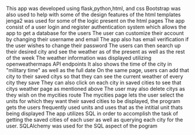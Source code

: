 This app was developed using flask,python,html, and css
Bootstrap was also used to help with some of the design features of the html templates
jenga2 was used for some of the logic present on the html pages
The app consist of a user login and register authentication system which allows the app to get a database for the users
The user can customize their account by changing their username and email
The app also has email verification if the user wishes to change their password
The users can then search up their desired city and see the weather as of the present as well as the rest of the week
The weather information was displayed utilizing openweathermaps API endpoints
It also shows the time of the city in "military time" as well as the full date
On the same page, users can add that city to their saved citys so that they can see the current weather of every city they save
They can also click on each city in saved cities to see that citys weather page as mentioned above
The user may also delete citys as they wish on the mycities route
The mycities page lets the user select the units for which they want their saved cities to be displayed, the program gets the users frequently used units and uses that as the intitial unit thats being displayed 
The app utilizes SQL in order to accomplish the task of getting the saved cities of each user as well as querying each city for the user.
SQLAlchemy was used for the SQL aspect of the pogram
